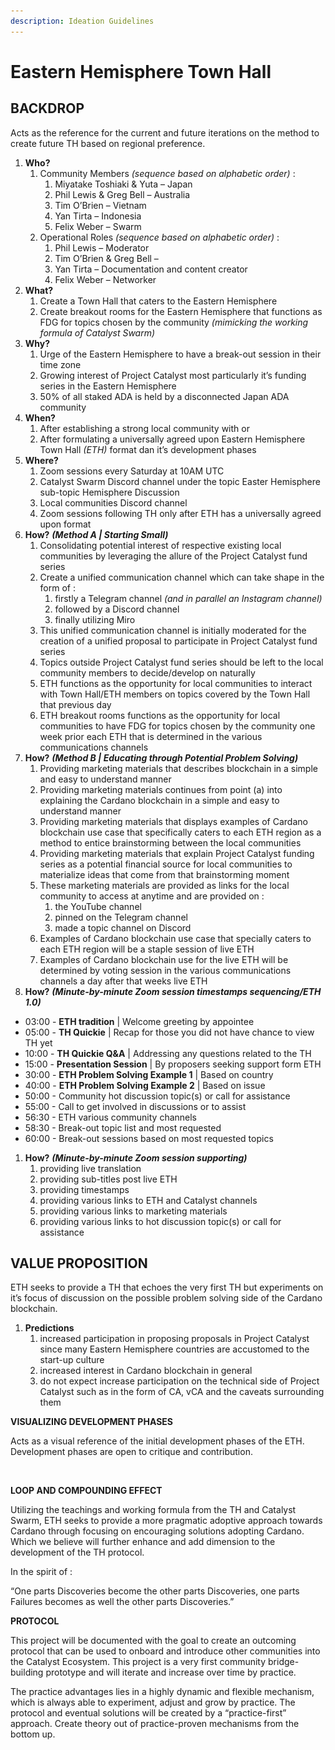 ```yaml
---
description: Ideation Guidelines
---
```


# Eastern Hemisphere Town Hall

## **BACKDROP**

Acts as the reference for the current and future iterations on the method to create future TH based on regional preference.

1. **Who?**
   1. Community Members _\(sequence based on alphabetic order\)_ :
      1. Miyatake Toshiaki & Yuta – Japan
      2. Phil Lewis & Greg Bell – Australia
      3. Tim O’Brien – Vietnam
      4. Yan Tirta – Indonesia
      5. Felix Weber – Swarm
   2. Operational Roles _\(sequence based on alphabetic order\)_ :
      1. Phil Lewis – Moderator
      2. Tim O’Brien & Greg Bell –
      3. Yan Tirta – Documentation and content creator
      4. Felix Weber – Networker
2. **What?**
   1. Create a Town Hall that caters to the Eastern Hemisphere
   2. Create breakout rooms for the Eastern Hemisphere that functions as FDG for topics chosen by the community _\(mimicking the working formula of Catalyst Swarm\)_
3. **Why?**
   1. Urge of the Eastern Hemisphere to have a break-out session in their time zone
   2. Growing interest of Project Catalyst most particularly it’s funding series in the Eastern Hemisphere
   3. 50% of all staked ADA is held by a disconnected Japan ADA community 
4. **When?**
   1. After establishing a strong local community with or
   2. After formulating a universally agreed upon Eastern Hemisphere Town Hall _\(ETH\)_ format dan it’s development phases 
5. **Where?**
   1. Zoom sessions every Saturday at 10AM UTC
   2. Catalyst Swarm Discord channel under the topic Easter Hemisphere sub-topic Hemisphere Discussion
   3. Local communities Discord channel
   4. Zoom sessions following TH only after ETH has a universally agreed upon format 
6. **How?** _**\(Method A \| Starting Small\)**_
   1. Consolidating potential interest of respective existing local communities by leveraging the allure of the Project Catalyst fund series
   2. Create a unified communication channel which can take shape in the form of :
      1. firstly a Telegram channel _\(and in parallel an Instagram channel\)_
      2. followed by a Discord channel
      3. finally utilizing Miro
   3. This unified communication channel is initially moderated for the creation of a unified proposal to participate in Project Catalyst fund series
   4. Topics outside Project Catalyst fund series should be left to the local community members to decide/develop on naturally
   5. ETH functions as the opportunity for local communities to interact with Town Hall/ETH members on topics covered by the Town Hall that previous day
   6. ETH breakout rooms functions as the opportunity for local communities to have FDG for topics chosen by the community one week prior each ETH that is determined in the various communications channels
7. **How?** _**\(Method B \| Educating through Potential Problem Solving\)**_
   1. Providing marketing materials that describes blockchain in a simple and easy to understand manner
   2. Providing marketing materials continues from point \(a\) into explaining the Cardano blockchain in a simple and easy to understand manner
   3. Providing marketing materials that displays examples of Cardano blockchain use case that specifically caters to each ETH region as a method to entice brainstorming between the local communities
   4. Providing marketing materials that explain Project Catalyst funding series as a potential financial source for local communities to materialize ideas that come from that brainstorming moment
   5. These marketing materials are provided as links for the local community to access at anytime and are provided on :
      1. the YouTube channel
      2. pinned on the Telegram channel
      3. made a topic channel on Discord
   6. Examples of Cardano blockchain use case that specially caters to each ETH region will be a staple session of live ETH
   7. Examples of Cardano blockchain use for the live ETH will be determined by voting session in the various communications channels a day after that weeks live ETH
8. **How?** _**\(Minute-by-minute Zoom session timestamps sequencing/ETH 1.0\)**_

* 03:00 - **ETH tradition** \| Welcome greeting by appointee
* 05:00 - **TH Quickie** \| Recap for those you did not have chance to view TH yet
* 10:00 - **TH Quickie Q&A** \| Addressing any questions related to the TH
* 15:00 - **Presentation Session** \| By proposers seeking support form ETH
* 30:00 - **ETH Problem Solving Example 1** \| Based on country
* 40:00 - **ETH Problem Solving Example 2** \| Based on issue
* 50:00 - Community hot discussion topic\(s\) or call for assistance
* 55:00 - Call to get involved in discussions or to assist
* 56:30 - ETH various community channels
* 58:30 - Break-out topic list and most requested
* 60:00 - Break-out sessions based on most requested topics

1. **How?** _**\(Minute-by-minute Zoom session supporting\)**_
   1. providing live translation
   2. providing sub-titles post live ETH
   3. providing timestamps
   4. providing various links to ETH and Catalyst channels
   5. providing various links to marketing materials
   6. providing various links to hot discussion topic\(s\) or call for assistance

## **VALUE PROPOSITION**

ETH seeks to provide a TH that echoes the very first TH but experiments on it’s focus of discussion on the possible problem solving side of the Cardano blockchain.

1. **Predictions**
   1. increased participation in proposing proposals in Project Catalyst since many Eastern Hemisphere countries are accustomed to the start-up culture
   2. increased interest in Cardano blockchain in general
   3. do not expect increase participation on the technical side of Project Catalyst such as in the form of CA, vCA and the caveats surrounding them

**VISUALIZING DEVELOPMENT PHASES**

Acts as a visual reference of the initial development phases of the ETH. Development phases are open to critique and contribution.

![](../.gitbook/assets/0.png)

**LOOP AND COMPOUNDING EFFECT**

Utilizing the teachings and working formula from the TH and Catalyst Swarm, ETH seeks to provide a more pragmatic adoptive approach towards Cardano through focusing on encouraging solutions adopting Cardano. Which we believe will further enhance and add dimension to the development of the TH protocol.

In the spirit of :

“One parts Discoveries become the other parts Discoveries, one parts Failures becomes as well the other parts Discoveries.”

**PROTOCOL**

This project will be documented with the goal to create an outcoming protocol that can be used to onboard and introduce other communities into the Catalyst Ecosystem. This project is a very first community bridge-building prototype and will iterate and increase over time by practice.

The practice advantages lies in a highly dynamic and flexible mechanism, which is always able to experiment, adjust and grow by practice. The protocol and eventual solutions will be created by a “practice-first” approach. Create theory out of practice-proven mechanisms from the bottom up.


